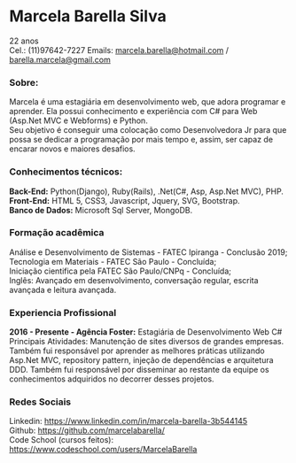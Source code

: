 # Marcela Barella Silva
22 anos</br>
Cel.: (11)97642-7227
Emails: marcela.barella@hotmail.com / barella.marcela@gmail.com</br>

### Sobre:
Marcela é uma estagiária em desenvolvimento web, que adora programar e aprender. 
Ela possui conhecimento e experiência com C# para Web (Asp.Net MVC e Webforms) e Python.</br>
Seu objetivo é conseguir uma colocação como Desenvolvedora Jr para que possa se dedicar a programação por mais tempo e, assim, ser capaz de encarar novos e maiores desafios.

### Conhecimentos técnicos:
**Back-End:** Python(Django), Ruby(Rails), .Net(C#, Asp, Asp.Net MVC), PHP.</br>
**Front-End:** HTML 5, CSS3, Javascript, Jquery, SVG, Bootstrap.</br>
**Banco de Dados:** Microsoft Sql Server, MongoDB.</br>

### Formação acadêmica
Análise e Desenvolvimento de Sistemas - FATEC Ipiranga - Conclusão 2019;</br>
Tecnologia em Materiais - FATEC São Paulo - Concluída;</br>
Iniciação cientifica pela FATEC São Paulo/CNPq - Concluída;</br>
Inglês: Avançado em desenvolvimento, conversação regular, escrita avançada e leitura avançada.</br> 

### Experiencia Profissional
**2016 - Presente - Agência Foster:** Estagiária de Desenvolvimento Web C#</br>
Principais Atividades: Manutenção de sites diversos de grandes empresas. Também fui responsável por aprender as melhores práticas utilizando Asp.Net MVC, repository pattern, injeção de dependências e arquitetura DDD. Também fui responsável por disseminar ao restante da equipe os conhecimentos adquiridos no decorrer desses projetos.</br>

### Redes Sociais
Linkedin: https://www.linkedin.com/in/marcela-barella-3b544145</br>
Github: https://github.com/marcelabarella/</br>
Code School (cursos feitos): https://www.codeschool.com/users/MarcelaBarella</br>
